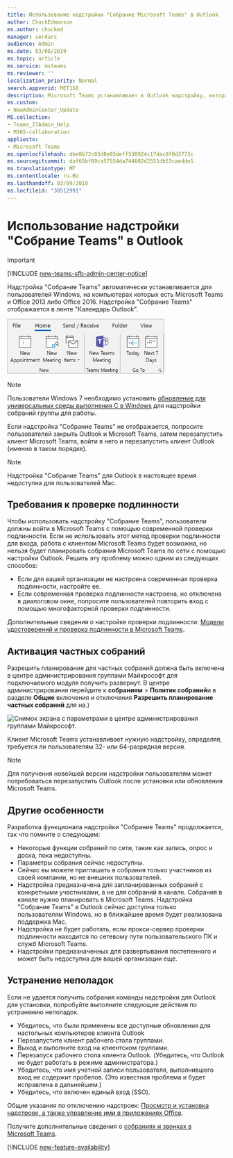 ```yaml
---
title: Использование надстройки "Собрание Microsoft Teams" в Outlook
author: ChuckEdmonson
ms.author: chucked
manager: serdars
audience: Admin
ms.date: 03/08/2019
ms.topic: article
ms.service: msteams
ms.reviewer: ''
localization_priority: Normal
search.appverid: MET150
description: Microsoft Teams устанавливает в Outlook надстройку, которая позволяет пользователям планировать собрания Microsoft Teams из Outlook.
ms.custom:
- NewAdminCenter_Update
MS.collection:
- Teams_ITAdmin_Help
- M365-collaboration
appliesto:
- Microsoft Teams
ms.openlocfilehash: dbe0b72c03d8e85deff538924c17dac8f0d3773c
ms.sourcegitcommit: daf65bf09ca57554da744602d2551db53caedde5
ms.translationtype: MT
ms.contentlocale: ru-RU
ms.lasthandoff: 03/09/2019
ms.locfileid: "30512991"
---
```

<a name="use-the-teams-meeting-add-in-in-outlook"></a>Использование надстройки "Собрание Teams" в Outlook
=======================================
> [!IMPORTANT]
> [!INCLUDE [new-teams-sfb-admin-center-notice](includes/new-teams-sfb-admin-center-notice.md)]

Надстройка "Собрание Teams" автоматически устанавливается для пользователей Windows, на компьютерах которых есть Microsoft Teams и Office 2013 либо Office 2016. Надстройка "Собрание Teams" отображается в ленте "Календарь Outlook". 

![Снимок экрана с надстройкой Microsoft Teams в ленте Outlook.](media/Teams-add-in-for-Outlook.png)

> [!NOTE]
> Пользователи Windows 7 необходимо установить [обновление для универсальных среды выполнения C в Windows](https://support.microsoft.com/help/2999226/update-for-universal-c-runtime-in-windows) для надстройки собраний группы для работы.

Если надстройка "Собрание Teams" не отображается, попросите пользователей закрыть Outlook и Microsoft Teams, затем перезапустить клиент Microsoft Teams, войти в него и перезапустить клиент Outlook (именно в таком порядке).

> [!NOTE]
> Надстройка "Собрание Teams" для Outlook в настоящее время недоступна для пользователей Mac.

## <a name="authentication-requirements"></a>Требования к проверке подлинности

Чтобы использовать надстройку "Собрание Teams", пользователи должны войти в Microsoft Teams с помощью современной проверки подлинности. Если не использовать этот метод проверки подлинности для входа, работа с клиентом Microsoft Teams будет возможна, но нельзя будет планировать собрания Microsoft Teams по сети с помощью настройки Outlook. Решить эту проблему можно одним из следующих способов:

- Если для вашей организации не настроена современная проверка подлинности, настройте ее.
- Если современная проверка подлинности настроена, но отключена в диалоговом окне, попросите пользователей повторить вход с помощью многофакторной проверки подлинности.

Дополнительные сведения о настройке проверки подлинности: [Модели удостоверений и проверка подлинности в Microsoft Teams](identify-models-authentication.md).

## <a name="enable-private-meetings"></a>Активация частных собраний

Разрешить планирование для частных собраний должна быть включена в центре администрирования группами Майкрософт для подключаемого модуля получить развернут. В центре администрирования перейдите к **собраниям** > **Политик собраний**и в разделе **Общие** включения и отключения **Разрешить планирование частных собраний** для на.)

![Снимок экрана с параметрами в центре администрирования группами Майкрософт.](media/teams-add-in-for-outlook-image1.png)

Клиент Microsoft Teams устанавливает нужную надстройку, определяя, требуется ли пользователям 32- или 64-разрядная версия.

> [!NOTE]
> Для получения новейшей версии надстройки пользователям может потребоваться перезапустить Outlook после установки или обновления Microsoft Teams.

## <a name="other-considerations"></a>Другие особенности

Разработка функционала надстройки "Собрание Teams" продолжается, так что помните о следующем:
- Некоторые функции собраний по сети, такие как запись, опрос и доска, пока недоступны.
- Параметры собрания сейчас недоступны.
- Сейчас вы можете приглашать в собрания только участников из своей компании, но не внешних пользователей.
- Надстройка предназначена для запланированных собраний с конкретными участниками, а не для собраний в канале. Собрания в канале нужно планировать в Microsoft Teams. Надстройка "Собрание Teams" в Outlook сейчас доступна только пользователям Windows, но в ближайшее время будет реализована поддержка Mac.
- Надстройка не будет работать, если прокси-сервер проверки подлинности находится по сетевому пути пользовательского ПК и служб Microsoft Teams.
- Надстройки предназначенных для развертывания постепенного и может быть недоступна для вашей организации еще.

## <a name="troubleshooting"></a>Устранение неполадок

Если не удается получить собрания команды надстройки для Outlook для установки, попробуйте выполните следующие действия по устранению неполадок.

- Убедитесь, что были применены все доступные обновления для настольных компьютеров клиента Outlook 
- Перезапустите клиент рабочего стола группами.
- Выход и выполните вход на клиентском группами.
- Перезапуск рабочего стола клиента Outlook. (Убедитесь, что Outlook не будет работать в режиме администратора.)
- Убедитесь, что имя учетной записи пользователя, выполнившего вход не содержит пробелов. (Это известная проблема и будет исправлена в дальнейшем.)
- Убедитесь, что включен единый вход (SSO).

Общие указания по отключению надстроек: [Просмотр и установка надстроек, а также управление ими в приложениях Office](https://support.office.com/article/View-manage-and-install-add-ins-in-Office-programs-16278816-1948-4028-91E5-76DCA5380F8D).

Получите дополнительные сведения о [собраниях и звонках в Microsoft Teams](https://support.office.com/article/Meetings-and-calls-d92432d5-dd0f-4d17-8f69-06096b6b48a8).

[!INCLUDE [new-feature-availability](includes/new-feature-availability.md)]

